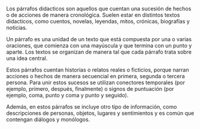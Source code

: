 Los párrafos didacticos son aquellos que cuentan una sucesión de hechos o de acciones de manera cronológica. Suelen estar en distintos textos didacticos, como cuentos, novelas, leyendas, mitos, crónicas, biografías y noticias.

Un párrafo es una unidad de un texto que está compuesta por una o varias oraciones, que comienza con una mayúscula y que termina con un punto y aparte. Los textos se organizan de manera tal que cada párrafo trata sobre una idea central.

Estos párrafos cuentan historias o relatos reales o ficticios, porque narran acciones o hechos de manera secuencial en primera, segunda o tercera persona. Para unir estos sucesos se utilizan conectores temporales (por ejemplo, primero, después, finalmente) o signos de puntuación (por ejemplo, coma, punto y coma y punto y seguido).

Además, en estos párrafos se incluye otro tipo de información, como descripciones de personas, objetos, lugares y sentimientos y es común que contengan diálogos y monólogos.